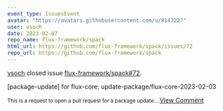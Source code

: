 ```yaml
---
event_type: IssuesEvent
avatar: "https://avatars.githubusercontent.com/u/814322?"
user: vsoch
date: 2023-02-07
repo_name: flux-framework/spack
html_url: https://github.com/flux-framework/spack/issues/72
repo_url: https://github.com/flux-framework/spack
---
```


<a href='https://github.com/vsoch' target='_blank'>vsoch</a> closed issue <a href='https://github.com/flux-framework/spack/issues/72' target='_blank'>flux-framework/spack#72</a>.

<p>[package-update] for flux-core: update-package/flux-core-2023-02-03</p><small>This is a request to open a pull request for a package update....</small><a href='https://github.com/flux-framework/spack/issues/72' target='_blank'>View Comment</a>